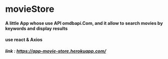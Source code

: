 # movieStore

#### A little App whose use API omdbapi.Com, and it allow to search movies by keywords and display results

#### use react & Axios

##### link : https://app-movie-store.herokuapp.com/
